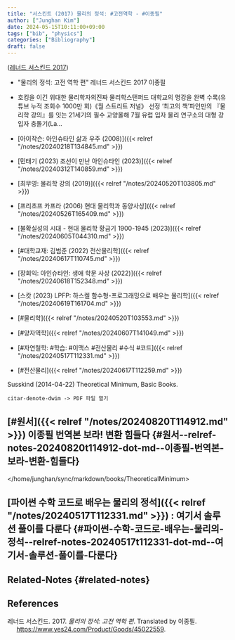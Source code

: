 ```yaml
---
title: "서스킨트 (2017) 물리의 정석: #고전역학 - #이종필"
author: ["Junghan Kim"]
date: 2024-05-15T10:11:00+09:00
tags: ["bib", "physics"]
categories: ["Bibliography"]
draft: false
---
```


(<a href="#citeproc_bib_item_1">레너드 서스킨드 2017</a>)

-   "물리의 정석: 고전 역학 편" 레너드 서스킨드 2017 이종필
-   호킹을 이긴 위대한 물리학자의진짜 물리학스탠퍼드 대학교의 명강을 완벽 수록(유튜브 누적 조회수 1000만 회)《월 스트리트 저널》 선정 ‘최고의 책’파인만의 『물리학 강의』를 잇는 21세기의 필수 교양올해 7월 유럽 입자 물리 연구소의 대형 강입자 충돌기(La...

-   [아이작슨: 아인슈타인 삶과 우주 (2008)]({{< relref "/notes/20240218T134845.md" >}})
-   [민태기 (2023) 조선이 만난 아인슈타인 (2023)]({{< relref "/notes/20240312T140859.md" >}})
-   [최무영: 물리학 강의 (2019)]({{< relref "/notes/20240520T103805.md" >}})
-   [프리초프 카프라 (2006) 현대 물리학과 동양사상]({{< relref "/notes/20240526T165409.md" >}})
-   [불확실성의 시대 - 현대 물리학 황금기 1900-1945 (2023)]({{< relref "/notes/20240605T044310.md" >}})
-   [#대학교재: 김범준 (2022) 전산물리학]({{< relref "/notes/20240617T110745.md" >}})
-   [장회익: 아인슈타인: 생애 학문 사상 (2022)]({{< relref "/notes/20240618T152348.md" >}})
-   [스캇 (2023) LPFP: 하스켈 함수형-프로그래밍으로 배우는 물리학]({{< relref "/notes/20240619T161704.md" >}})
-   [#물리학]({{< relref "/notes/20240520T103553.md" >}})
-   [#양자역학]({{< relref "/notes/20240607T141049.md" >}})
-   [#자연철학: #학습: #이맥스 #전산물리 #수식 #코드]({{< relref "/notes/20240517T112331.md" >}})
-   [#전산물리]({{< relref "/notes/20240617T112259.md" >}})

Susskind (2014-04-22) Theoretical Minimum, Basic Books.

```text
citar-denote-dwim -> PDF 파일 열기
```


## [#원서]({{< relref "/notes/20240820T114912.md" >}}) 이종필 번역본 보라! 변환 힘들다 {#원서--relref-notes-20240820t114912-dot-md--이종필-번역본-보라-변환-힘들다}

</home/junghan/sync/markdown/books/TheoreticalMinimum>


## [파이썬 수학 코드로 배우는 물리의 정석]({{< relref "/notes/20240517T112331.md" >}}) : 여기서 솔루션 풀이를 다룬다 {#파이썬-수학-코드로-배우는-물리의-정석--relref-notes-20240517t112331-dot-md--여기서-솔루션-풀이를-다룬다}


## Related-Notes {#related-notes}

## References

<style>.csl-entry{text-indent: -1.5em; margin-left: 1.5em;}</style><div class="csl-bib-body">
  <div class="csl-entry"><a id="citeproc_bib_item_1"></a>레너드 서스킨드. 2017. <i>물리의 정석: 고전 역학 편</i>. Translated by 이종필. <a href="https://www.yes24.com/Product/Goods/45022559">https://www.yes24.com/Product/Goods/45022559</a>.</div>
</div>
